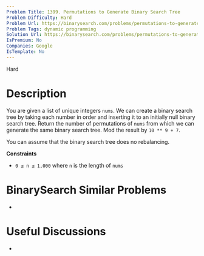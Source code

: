 ```yaml
---
Problem Title: 1399. Permutations to Generate Binary Search Tree
Problem Difficulty: Hard
Problem Url: https://binarysearch.com/problems/permutations-to-generate-binary-search-tree/
Problem Tags: dynamic programming
Solution Url: https://binarysearch.com/problems/permutations-to-generate-binary-search-tree/solutions/
IsPremium: No
Companies: Google
IsTemplate: No
---
```


<span style="color: ;">Hard</span>

# Description

You are given a list of unique integers `nums`. We can create a binary search tree by taking each number in order and inserting it to an initially null binary search tree. Return the number of permutations of `nums` from which we can generate the same binary search tree. Mod the result by `10 ** 9 + 7`.

You can assume that the binary search tree does no rebalancing.

**Constraints**
- `0 ≤ n ≤ 1,000` where `n` is the length of `nums`

# BinarySearch Similar Problems

- []()

# Useful Discussions

- []()
